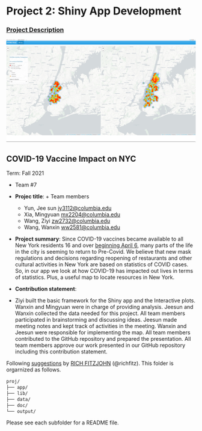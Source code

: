 # Project 2: Shiny App Development

### [Project Description](doc/project2_desc.md)

![screenshot](doc/figs/map.jpg)


## COVID-19 Vaccine Impact on NYC
Term: Fall 2021

+ Team #7
+ **Projec title**: + Team members
	+ Yun, Jee sun jy3112@columbia.edu
	+ Xia, Mingyuan mx2204@columbia.edu
	+ Wang, Ziyi zw2732@columbia.edu
	+ Wang, Wanxin ww2581@columbia.edu


+ **Project summary**: Since COVID-19 vaccines became available to all New York residents 16 and over [beginning April 6](https://www.governor.ny.gov/news/governor-cuomo-announces-new-yorkers-30-years-age-and-older-will-be-eligible-receive-covid-19), many parts of the life in the city is seeming to return to Pre-Covid. We believe that new mask regulations and decisions regarding reopening of restaurants and other cultural activities in New York are based on statistics of COVID cases. So, in our app we look at how COVID-19 has impacted out lives in terms of statistics. Plus, a useful map to locate resources in New York.

+ **Contribution statement**:
+ Ziyi built the basic framework for the Shiny app and the Interactive plots. Wanxin and Mingyuan were in charge of providing analysis. Jeesun and Wanxin collected the data needed for this project. All team members participated in brainstorming and discussing ideas. Jeesun made meeting notes and kept track of activities in the meeting. Wanxin and Jeesun were responsible for implementing the map. All team members contributed to the GitHub repository and prepared the presentation. All team members approve our work presented in our GitHub repository including this contribution statement.

Following [suggestions](http://nicercode.github.io/blog/2013-04-05-projects/) by [RICH FITZJOHN](http://nicercode.github.io/about/#Team) (@richfitz). This folder is orgarnized as follows.

```
proj/
├── app/
├── lib/
├── data/
├── doc/
└── output/
```

Please see each subfolder for a README file.

